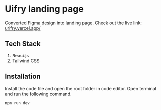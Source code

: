 # Uifry landing page

Converted Figma design into landing page.
Check out the live link: [urifry.vercel.app/](https://urifry.vercel.app/)

## Tech Stack
1. React.js
2. Tailwind CSS
## Installation

Install the code file and open the root folder in code editor. Open terminal and run the following command.
```bash
npm run dev
```